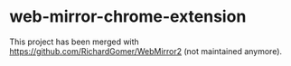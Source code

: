 # web-mirror-chrome-extension

This project has been merged with https://github.com/RichardGomer/WebMirror2 (not maintained anymore).
